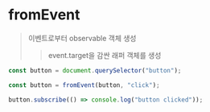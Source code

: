 # fromEvent

> 이벤트로부터 observable 객체 생성
>
> > event.target을 감싼 래퍼 객체를 생성

```js
const button = document.querySelector("button");

const button = fromEvent(button, "click");

button.subscribe(() => console.log("button clicked"));
```
